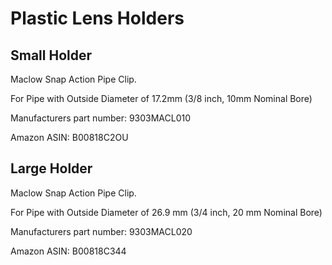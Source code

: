 # Plastic Lens Holders

## Small Holder

Maclow Snap Action Pipe Clip.

For Pipe with Outside Diameter of 17.2mm (3/8 inch, 10mm Nominal Bore)

Manufacturers part number: 9303MACL010

Amazon ASIN: B00818C2OU

## Large Holder

Maclow Snap Action Pipe Clip.

For Pipe with Outside Diameter of 26.9 mm (3/4 inch, 20 mm Nominal Bore)

Manufacturers part number: 9303MACL020
 
Amazon ASIN: B00818C344